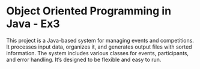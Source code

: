 # Object Oriented Programming in Java - Ex3

This project is a Java-based system for managing events and competitions. It processes input data, organizes it, and generates output files with sorted information. The system includes various classes for events, participants, and error handling. It’s designed to be flexible and easy to run.
